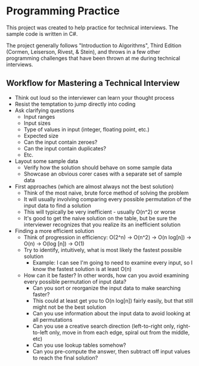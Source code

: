 # Programming Practice

This project was created to help practice for technical interviews. The sample code is written in C#.

The project generally follows "Introduction to Algorithms", Third Edition (Cormen, Leiserson, Rivest, & Stein), and throws in a few
other programming challenges that have been thrown at me during technical interviews.

## Workflow for Mastering a Technical Interview
* Think out loud so the interviewer can learn your thought process
* Resist the temptation to jump directly into coding
* Ask clarifying questions
  * Input ranges
  * Input sizes
  * Type of values in input (integer, floating point, etc.)
  * Expected size
  * Can the input contain zeroes?
  * Can the input contain duplicates?
  * Etc.
* Layout some sample data
  * Verify how the solution should behave on some sample data
  * Showcase an obvious corer cases with a separate set of sample data
* First approaches (which are almost always not the best solution)
  * Think of the most naive, brute force method of solving the problem
  * It will usually involving comparing every possible permutation of the input data to find a solution
  * This will typically be very inefficient - usually O(n^2) or worse
  * It's good to get the naive solution on the table, but be sure the interviewer recognizes that you realize its an inefficient solution
* Finding a more efficient solution
  * Think of progression in efficiency: O(2^n) -> O(n^2) -> O(n log[n]) -> O(n) -> O(log [n]) -> O(1)
  * Try to identify, intuitively, what is most likely the fastest possible solution
    * Example: I can see I'm going to need to examine every input, so I know the fastest solution is at least O(n)
  * How can it be faster? In other words, how can you avoid examining every possible permutation of input data?
    * Can you sort or reorganize the input data to make searching faster?
    * This could at least get you to O(n log[n]) fairly easily, but that still might not be the best solution
    * Can you use information about the input data to avoid looking at all permutations
    * Can you use a creative search direction (left-to-right only, right-to-left only, move in from each edge, spiral out from the middle, etc)
    * Can you use lookup tables somehow?
    * Can you pre-compute the answer, then subtract off input values to reach the final solution?


    


